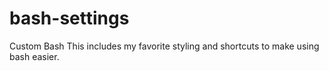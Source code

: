 # bash-settings
Custom Bash
This includes my favorite styling and shortcuts to make using bash easier. 
